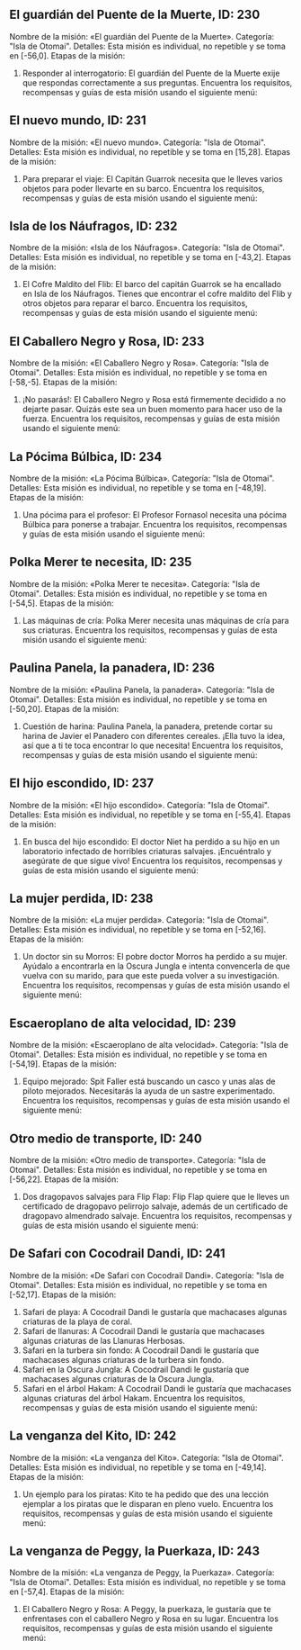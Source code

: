## El guardián del Puente de la Muerte, ID: 230
Nombre de la misión: «El guardián del Puente de la Muerte».
Categoría: "Isla de Otomai".
Detalles: Esta misión es individual, no repetible y se toma en [-56,0].
Etapas de la misión:
1. Responder al interrogatorio: El guardián del Puente de la Muerte exije que respondas correctamente a sus preguntas.
Encuentra los requisitos, recompensas y guías de esta misión usando el siguiente menú:
<component type={230_QUEST_MENU}>

## El nuevo mundo, ID: 231
Nombre de la misión: «El nuevo mundo».
Categoría: "Isla de Otomai".
Detalles: Esta misión es individual, no repetible y se toma en [15,28].
Etapas de la misión:
1. Para preparar el viaje: El Capitán Guarrok necesita que le lleves varios objetos para poder llevarte en su barco.
Encuentra los requisitos, recompensas y guías de esta misión usando el siguiente menú:
<component type={231_QUEST_MENU}>

## Isla de los Náufragos, ID: 232
Nombre de la misión: «Isla de los Náufragos».
Categoría: "Isla de Otomai".
Detalles: Esta misión es individual, no repetible y se toma en [-43,2].
Etapas de la misión:
1. El Cofre Maldito del Flib: El barco del capitán Guarrok se ha encallado en Isla de los Náufragos. Tienes que encontrar el cofre maldito del Flib y otros objetos para reparar el barco.
Encuentra los requisitos, recompensas y guías de esta misión usando el siguiente menú:
<component type={232_QUEST_MENU}>

## El Caballero Negro y Rosa, ID: 233
Nombre de la misión: «El Caballero Negro y Rosa».
Categoría: "Isla de Otomai".
Detalles: Esta misión es individual, no repetible y se toma en [-58,-5].
Etapas de la misión:
1. ¡No pasarás!: El Caballero Negro y Rosa está firmemente decidido a no dejarte pasar. Quizás este sea un buen momento para hacer uso de la fuerza.
Encuentra los requisitos, recompensas y guías de esta misión usando el siguiente menú:
<component type={233_QUEST_MENU}>

## La Pócima Búlbica, ID: 234
Nombre de la misión: «La Pócima Búlbica».
Categoría: "Isla de Otomai".
Detalles: Esta misión es individual, no repetible y se toma en [-48,19].
Etapas de la misión:
1. Una pócima para el profesor: El Profesor Fornasol necesita una pócima Búlbica para ponerse a trabajar.
Encuentra los requisitos, recompensas y guías de esta misión usando el siguiente menú:
<component type={234_QUEST_MENU}>

## Polka Merer te necesita, ID: 235
Nombre de la misión: «Polka Merer te necesita».
Categoría: "Isla de Otomai".
Detalles: Esta misión es individual, no repetible y se toma en [-54,5].
Etapas de la misión:
1. Las máquinas de cría: Polka Merer necesita unas máquinas de cría para sus criaturas.
Encuentra los requisitos, recompensas y guías de esta misión usando el siguiente menú:
<component type={235_QUEST_MENU}>

## Paulina Panela, la panadera, ID: 236
Nombre de la misión: «Paulina Panela, la panadera».
Categoría: "Isla de Otomai".
Detalles: Esta misión es individual, no repetible y se toma en [-50,20].
Etapas de la misión:
1. Cuestión de harina: Paulina Panela, la panadera, pretende cortar su harina de Javier el Panadero con diferentes cereales.  ¡Ella tuvo la idea, así que a ti te toca encontrar lo que necesita!
Encuentra los requisitos, recompensas y guías de esta misión usando el siguiente menú:
<component type={236_QUEST_MENU}>

## El hijo escondido, ID: 237
Nombre de la misión: «El hijo escondido».
Categoría: "Isla de Otomai".
Detalles: Esta misión es individual, no repetible y se toma en [-55,4].
Etapas de la misión:
1. En busca del hijo escondido: El doctor Niet ha perdido a su hijo en un laboratorio infectado de horribles criaturas salvajes. ¡Encuéntralo y asegúrate de que sigue vivo!
Encuentra los requisitos, recompensas y guías de esta misión usando el siguiente menú:
<component type={237_QUEST_MENU}>

## La mujer perdida, ID: 238
Nombre de la misión: «La mujer perdida».
Categoría: "Isla de Otomai".
Detalles: Esta misión es individual, no repetible y se toma en [-52,16].
Etapas de la misión:
1. Un doctor sin su Morros: El pobre doctor Morros ha perdido a su mujer. Ayúdalo a encontrarla en la Oscura Jungla e intenta convencerla de que vuelva con su marido, para que este pueda volver a su investigación.
Encuentra los requisitos, recompensas y guías de esta misión usando el siguiente menú:
<component type={238_QUEST_MENU}>

## Escaeroplano de alta velocidad, ID: 239
Nombre de la misión: «Escaeroplano de alta velocidad».
Categoría: "Isla de Otomai".
Detalles: Esta misión es individual, no repetible y se toma en [-54,19].
Etapas de la misión:
1. Equipo mejorado: Spit Faller está buscando un casco  y unas alas de piloto mejorados. Necesitarás la ayuda de un sastre experimentado.
Encuentra los requisitos, recompensas y guías de esta misión usando el siguiente menú:
<component type={239_QUEST_MENU}>

## Otro medio de transporte, ID: 240
Nombre de la misión: «Otro medio de transporte».
Categoría: "Isla de Otomai".
Detalles: Esta misión es individual, no repetible y se toma en [-56,22].
Etapas de la misión:
1. Dos dragopavos salvajes para Flip Flap: Flip Flap quiere que le lleves un certificado de dragopavo pelirrojo salvaje, además de un certificado de dragopavo almendrado salvaje.
Encuentra los requisitos, recompensas y guías de esta misión usando el siguiente menú:
<component type={240_QUEST_MENU}>

## De Safari con Cocodrail Dandi, ID: 241
Nombre de la misión: «De Safari con Cocodrail Dandi».
Categoría: "Isla de Otomai".
Detalles: Esta misión es individual, no repetible y se toma en [-52,17].
Etapas de la misión:
1. Safari de playa: A Cocodrail Dandi le gustaría que machacases algunas criaturas de la playa de coral.
2. Safari de llanuras: A Cocodrail Dandi le gustaría que machacases algunas criaturas de las Llanuras Herbosas.
3. Safari en la turbera sin fondo: A Cocodrail Dandi le gustaría que machacases algunas criaturas de la turbera sin fondo.
4. Safari en la Oscura Jungla: A Cocodrail Dandi le gustaría que machacases algunas criaturas de la Oscura Jungla.
5. Safari en el árbol Hakam: A Cocodrail Dandi le gustaría que machacases algunas criaturas del árbol Hakam.
Encuentra los requisitos, recompensas y guías de esta misión usando el siguiente menú:
<component type={241_QUEST_MENU}>

## La venganza del Kito, ID: 242
Nombre de la misión: «La venganza del Kito».
Categoría: "Isla de Otomai".
Detalles: Esta misión es individual, no repetible y se toma en [-49,14].
Etapas de la misión:
1. Un ejemplo para los piratas: Kito te ha pedido que des una lección ejemplar a los piratas que le disparan en pleno vuelo.
Encuentra los requisitos, recompensas y guías de esta misión usando el siguiente menú:
<component type={242_QUEST_MENU}>

## La venganza de Peggy, la Puerkaza, ID: 243
Nombre de la misión: «La venganza de Peggy, la Puerkaza».
Categoría: "Isla de Otomai".
Detalles: Esta misión es individual, no repetible y se toma en [-57,4].
Etapas de la misión:
1. El Caballero Negro y Rosa: A Peggy, la puerkaza, le gustaría que te enfrentases con el caballero Negro y Rosa en su lugar.
Encuentra los requisitos, recompensas y guías de esta misión usando el siguiente menú:
<component type={243_QUEST_MENU}>